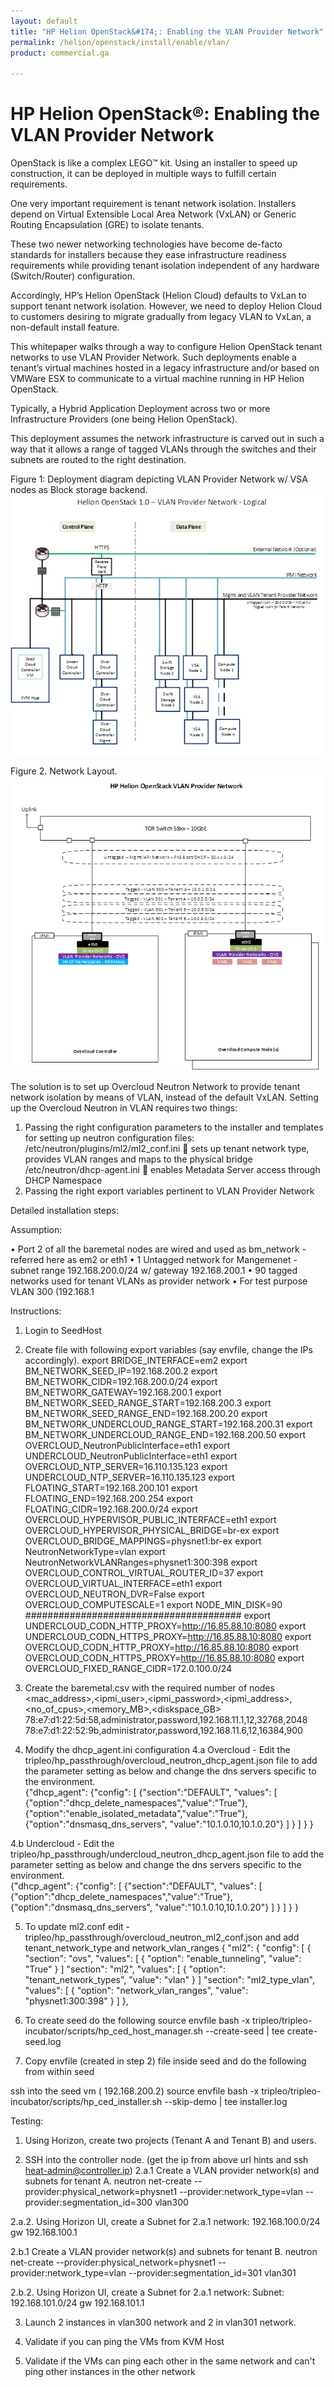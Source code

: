 ```yaml
---
layout: default
title: "HP Helion OpenStack&#174;: Enabling the VLAN Provider Network"
permalink: /helion/openstack/install/enable/vlan/
product: commercial.ga

---
```

<!--UNDER REVISION-->


<script>

function PageRefresh {
onLoad="window.refresh"
}

PageRefresh();

</script>
<!--
<p style="font-size: small;"> <a href="/helion/openstack/install/ovsvapp/">&#9664; PREV</a> | <a href="/helion/openstack/install-overview/">&#9650; UP</a> | <a href="/helion/openstack/related-links/">NEXT &#9654;</a> </p>
-->
# HP Helion OpenStack&#174;: Enabling the VLAN Provider Network

OpenStack is like a complex LEGO&trade; kit. Using an installer to speed up construction, it can be deployed in multiple ways to fulfill certain requirements. 

One very important requirement is tenant network isolation.  Installers depend on Virtual Extensible Local Area Network (VxLAN) or Generic Routing Encapsulation (GRE) to isolate tenants.  

These two newer networking technologies have become de-facto standards for installers because they ease infrastructure readiness requirements while providing tenant isolation independent of any hardware (Switch/Router) configuration. 

Accordingly, HP’s Helion OpenStack (Helion Cloud) defaults to VxLan to support tenant network isolation. However, we need to deploy Helion Cloud to customers desiring to migrate gradually from legacy VLAN to VxLan, a non-default install feature. 

This whitepaper walks through a way to configure Helion OpenStack tenant networks to use VLAN Provider Network. Such deployments enable a tenant’s virtual machines hosted in a legacy infrastructure and/or based on VMWare ESX to communicate to a virtual machine running in HP Helion OpenStack. 

Typically, a Hybrid Application Deployment across two or more Infrastructure Providers (one being Helion OpenStack).
	
This deployment assumes the network infrastructure is carved out in such a way that it allows a range of tagged VLANs through the switches and their subnets are routed to the right destination. 

 
Figure 1: Deployment diagram depicting VLAN Provider Network w/ VSA nodes as Block storage backend. 
<img src="/media/vlan.provider.network.logical.png">


Figure 2. Network Layout. 
<img src="/media/vlan.network.layout.png">



The solution is to set up Overcloud Neutron Network to provide tenant network isolation by means of VLAN, instead of the default VxLAN. Setting up the Overcloud Neutron in VLAN requires two things:
1.	Passing the right configuration parameters to the installer and templates for setting up neutron configuration files: 
/etc/neutron/plugins/ml2/ml2_conf.ini  sets up tenant network type, provides VLAN ranges and maps to the physical bridge
/etc/neutron/dhcp-agent.ini   enables Metadata Server access through DHCP Namespace
2.	Passing the right export variables pertinent to VLAN Provider Network 

Detailed installation steps:

Assumption:

•	Port 2 of all the baremetal nodes are wired and used as bm_network - referred here as em2 or eth1
•	1 Untagged network for Mangemenet - subnet range 192.168.200.0/24 w/ gateway 192.168.200.1
•	90 tagged networks used for tenant VLANs as provider network
•	For test purpose VLAN 300 (192.168.1

Instructions:

1. Login to SeedHost
2. Create file with following export variables (say envfile, change the IPs accordingly). 
export BRIDGE_INTERFACE=em2
export BM_NETWORK_SEED_IP=192.168.200.2
export BM_NETWORK_CIDR=192.168.200.0/24
export BM_NETWORK_GATEWAY=192.168.200.1
export BM_NETWORK_SEED_RANGE_START=192.168.200.3
export BM_NETWORK_SEED_RANGE_END=192.168.200.20
export BM_NETWORK_UNDERCLOUD_RANGE_START=192.168.200.31
export BM_NETWORK_UNDERCLOUD_RANGE_END=192.168.200.50
export OVERCLOUD_NeutronPublicInterface=eth1
export UNDERCLOUD_NeutronPublicInterface=eth1
export OVERCLOUD_NTP_SERVER=16.110.135.123
export UNDERCLOUD_NTP_SERVER=16.110.135.123
export FLOATING_START=192.168.200.101
export FLOATING_END=192.168.200.254
export FLOATING_CIDR=192.168.200.0/24
export OVERCLOUD_HYPERVISOR_PUBLIC_INTERFACE=eth1
export OVERCLOUD_HYPERVISOR_PHYSICAL_BRIDGE=br-ex
export OVERCLOUD_BRIDGE_MAPPINGS=physnet1:br-ex
export NeutronNetworkType=vlan
export NeutronNetworkVLANRanges=physnet1:300:398
export OVERCLOUD_CONTROL_VIRTUAL_ROUTER_ID=37
export OVERCLOUD_VIRTUAL_INTERFACE=eth1
export OVERCLOUD_NEUTRON_DVR=False
export OVERCLOUD_COMPUTESCALE=1
export NODE_MIN_DISK=90
#######################################
export UNDERCLOUD_CODN_HTTP_PROXY=http://16.85.88.10:8080
export UNDERCLOUD_CODN_HTTPS_PROXY=http://16.85.88.10:8080
export OVERCLOUD_CODN_HTTP_PROXY=http://16.85.88.10:8080
export OVERCLOUD_CODN_HTTPS_PROXY=http://16.85.88.10:8080
export OVERCLOUD_FIXED_RANGE_CIDR=172.0.100.0/24
3. Create the baremetal.csv with the required number of nodes
<mac_address>,<ipmi_user>,<ipmi_password>,<ipmi_address>,<no_of_cpus>,<memory_MB>,<diskspace_GB> 
    78:e7:d1:22:5d:58,administrator,password,192.168.11.1,12,32768,2048
    78:e7:d1:22:52:9b,administrator,password,192.168.11.6,12,16384,900

4. Modify the dhcp_agent.ini configuration 
4.a Overcloud - Edit the tripleo/hp_passthrough/overcloud_neutron_dhcp_agent.json file to add the parameter setting as below and change the dns servers specific to the environment.  
 {"dhcp_agent":
  {"config":
    [
      {"section":"DEFAULT",
        "values":
          [
            {"option":"dhcp_delete_namespaces","value":"True"},
            {"option":"enable_isolated_metadata","value":"True"},
            {"option":"dnsmasq_dns_servers", "value":"10.1.0.10,10.1.0.20"}
          ]
      }
    ]
  }
}

4.b Undercloud - Edit the tripleo/hp_passthrough/undercloud_neutron_dhcp_agent.json file to add the parameter setting as below and change the dns servers specific to the environment.  
{"dhcp_agent":
  {"config":
    [
      {"section":"DEFAULT",
        "values":
          [
            {"option":"dhcp_delete_namespaces","value":"True"},
            {"option":"dnsmasq_dns_servers", "value":"10.1.0.10,10.1.0.20"}
          ]
      }
    ]
  }
}

5. To update ml2.conf edit - tripleo/hp_passthrough/overcloud_neutron_ml2_conf.json and add tenant_network_type and network_vlan_ranges
    {
       "ml2": {
            "config": [
                {
                    "section": "ovs",
                    "values": [
                        {
                            "option": "enable_tunneling",
                            "value": "True"
                        }
                    ]
    			    "section": "ml2",
                    "values": [
                        {
                            "option": "tenant_network_types",
                            "value": "vlan"
                        }
    				]
    				"section": "ml2_type_vlan",
                    "values": [	
                        {
                            "option": "network_vlan_ranges",
                            "value": "physnet1:300:398"
                        }
                    ]
                },
				
6. To create seed do the following 
source envfile
bash -x tripleo/tripleo-incubator/scripts/hp_ced_host_manager.sh --create-seed | tee  create-seed.log

7. Copy envfile (created in step 2)  file inside seed and do the following from within seed

ssh into the seed vm ( 192.168.200.2)
source envfile
bash -x tripleo/tripleo-incubator/scripts/hp_ced_installer.sh --skip-demo | tee installer.log
           

Testing:

1. Using Horizon, create two projects (Tenant A and Tenant B) and users. 

2. SSH into the controller node. (get the ip from above url hints and ssh heat-admin@controller.ip)
2.a.1 Create a VLAN provider network(s) and subnets for tenant A. 
neutron net-create --provider:physical_network=physnet1 --provider:network_type=vlan --provider:segmentation_id=300 vlan300

2.a.2. Using Horizon UI, create a Subnet for 2.a.1 network: 192.168.100.0/24 gw 192.168.100.1
     
2.b.1 Create a VLAN provider network(s) and subnets for tenant B.
neutron net-create --provider:physical_network=physnet1 --provider:network_type=vlan --provider:segmentation_id=301 vlan301

2.b.2. Using Horizon UI, create a Subnet for 2.a.1 network: Subnet: 192.168.101.0/24 gw 192.168.101.1
 
3. Launch 2 instances in vlan300 network and 2 in vlan301 network. 
 
4. Validate if you can ping the VMs from KVM Host
 
5. Validate if the VMs can ping each other in the same network and can't ping other instances in the other network

